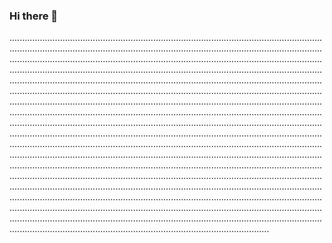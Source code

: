 ### Hi there 👋

...............................................................................................................................................................................................................................................................................................................................................................................................................................................................................................................................................................................................................................................................................................................................................................................................................................................................................................................................................................................................................................................................................................................................................................................................................................................................................................................................................................................................................................................................................................................................................................................................................................................................................................................................................................................................................................................................................................................................................................................................................................................................................................................................................................................................................................................................................................................................................................................................................................